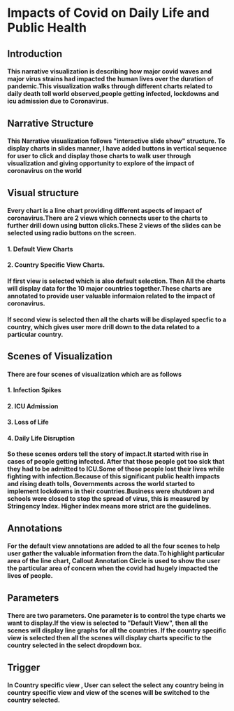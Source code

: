# Impacts of Covid on Daily Life and Public Health

## Introduction

#### This narrative visualization is describing how major covid waves and major virus strains had impacted the human lives over the duration of pandemic.This visualization walks through different charts related to daily death toll world observed,people getting infected, lockdowns and icu admission due to Coronavirus.

## Narrative Structure 

#### This Narrative visualization follows "interactive slide show" structure. To display charts in slides manner, I have added buttons in vertical sequence for user to click and display those charts to walk user through visualization and giving opportunity to explore of the impact of coronavirus on the world


## Visual structure 

#### Every chart is a line chart providing different aspects of impact of coronavirus.There are 2 views which connects user to the charts to further drill down using button clicks.These 2 views of the slides can be selected using radio buttons on the screen. 
#### 1. Default View Charts 
#### 2. Country Specific View Charts.
#### If first view is selected which is also default selection. Then All the charts will display data for the 10 major countries together.These charts are annotated to provide user valuable informaion related to the impact of coronavirus.
#### If second view is selected then all the charts will be displayed specfic to a country, which gives user more drill down to the data related to a particular country.

## Scenes of Visualization
#### There are four scenes of visualization  which are as follows 
#### 1. Infection Spikes
#### 2. ICU Admission
#### 3. Loss of Life
#### 4. Daily Life Disruption
#### So these scenes orders tell the story of impact.It started with rise in cases of people getting infected. After that those people got too sick that they had to be admitted to ICU.Some of those people lost their lives while fighting with infection.Because of this significant public health impacts and rising death tolls, Governments across the world started to implement lockdowns in their countries.Business were shutdown and schools were closed to stop the spread of virus, this is measured by Stringency Index. Higher index means more strict are the guidelines.    

## Annotations
#### For the default view annotations are added to all the four scenes to help user gather the valuable information from the data.To highlight particular area of the line chart, Callout Annotation Circle is used to show the user the particular area of concern when the covid had hugely impacted the lives of people.

## Parameters
#### There are two parameters. One parameter is to control the type charts we want to display.If the view is selected to "Default View", then all the scenes will display line graphs for all the countries. If the country specific view is selected then all the scenes will display charts specific to the country selected in the select dropdown box.

## Trigger
#### In Country specific view , User can select the select any country being in country specific view and view of the scenes will be switched to the country selected.
